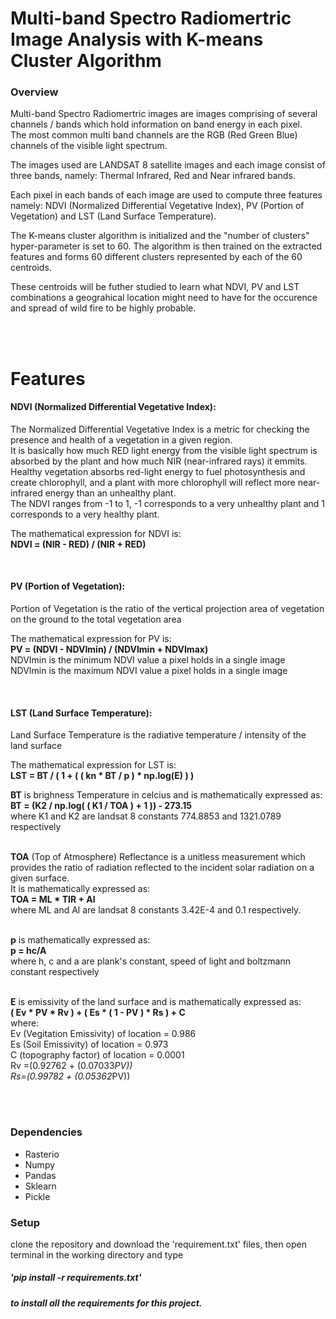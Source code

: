<h1>Multi-band Spectro Radiomertric Image Analysis with K-means Cluster Algorithm </h1>

<h3>Overview</h3>

<p>Multi-band Spectro Radiomertric images are images comprising of several channels / bands which hold information on band energy in each pixel.<br>
The most common multi band channels are the RGB (Red Green Blue) channels of the visible light spectrum.</p>

<p>The images used are LANDSAT 8 satellite images and each image consist of three bands, namely: Thermal Infrared, Red and Near infrared bands.</p>

<p>Each pixel in each bands of each image are used to compute three features namely: NDVI (Normalized Differential Vegetative Index), PV (Portion of Vegetation) and LST (Land Surface Temperature).</p>

<p>The K-means cluster algorithm is initialized and the "number of clusters" hyper-parameter is set to 60.
The algorithm is then trained on the extracted features and forms 60 different clusters represented by each of the 60 centroids.</p>

<p>These centroids will be futher studied to learn what NDVI, PV and LST combinations a geograhical location might need to have for the occurence and spread of wild fire to be highly probable.</p>
<br><br>

<h1>Features</h1>

<h4>NDVI (Normalized Differential Vegetative Index):</h4>
<p>The Normalized Differential Vegetative Index is a metric for checking the presence and health of a vegetation in a given region.<br>
It is basically how much RED light energy from the visible light spectrum is absorbed by the plant and how much NIR (near-infrared rays) it emmits.<br>
Healthy vegetation absorbs red-light energy to fuel photosynthesis and create chlorophyll, and a plant with more chlorophyll will reflect more near-infrared energy than an unhealthy plant.<br> 
The NDVI ranges from -1 to 1, -1 corresponds to a very unhealthy plant and 1 corresponds to a very healthy plant.<br>
</p>
<p>
The mathematical expression for NDVI is:<br>
<strong>NDVI = (NIR - RED) / (NIR + RED)</strong>
</p><br>


<h4>PV (Portion of Vegetation):</h4>
<p>
Portion of Vegetation is the ratio of the vertical projection area of vegetation on the ground to the total vegetation area
</p>
<p>
The mathematical expression for PV is:<br>
<strong>PV = (NDVI - NDVImin) / (NDVImin + NDVImax)</strong><br>
NDVImin is the minimum NDVI value a pixel holds in a single image<br>
NDVImin is the maximum NDVI value a pixel holds in a single image
</p><br>


<h4>LST (Land Surface Temperature):</h4>
<p>
Land Surface Temperature is the radiative temperature / intensity of the land surface
</p>
<p>
The mathematical expression for LST is:<br>
<strong>LST = BT / ( 1 + ( ( kn * BT / p ) * np.log(E) ) )</strong><br>

**BT** is brighness Temperature in celcius and is mathematically expressed as:<br>
**BT = (K2 / np.log( ( K1 / TOA ) + 1 )) - 273.15**<br>
where K1 and K2 are landsat 8 constants 774.8853 and 1321.0789 respectively<br><br>

**TOA** (Top of Atmosphere) Reflectance is a unitless measurement which provides the ratio of radiation reflected to the incident solar radiation on a given surface.<br>
It is mathematically expressed as:<br>
**TOA = ML * TIR + Al**<br>
where ML and Al are landsat 8 constants 3.42E-4 and 0.1 respectively.<br><br>

**p** is mathematically expressed as:<br>
**p = hc/A**<br>
where h, c and a are plank's constant, speed of light and boltzmann constant respectively<br><br>

**E** is emissivity of the land surface and is mathematically expressed as:<br>
**( Ev * PV * Rv ) + ( Es * ( 1 - PV ) * Rs ) + C**<br>
where:<br>
Ev (Vegitation Emissivity) of location = 0.986<br>
Es (Soil Emissivity) of location = 0.973<br>
C (topography factor) of location = 0.0001<br>
Rv =(0.92762 + (0.07033*PV))<br>
Rs=(0.99782 + (0.05362*PV))<br>
</p>
<br><br>

<h3>Dependencies</h3>
<ul>
<li>Rasterio</li>
<li>Numpy</li>
<li>Pandas</li>
<li>Sklearn</li>
<li>Pickle</li>
</ul>

<h3>Setup</h3>
clone the repository and download the 'requirement.txt' files, then open terminal in the working directory and  type <h5>'pip install -r requirements.txt'<h5> to install all the requirements for this project.
